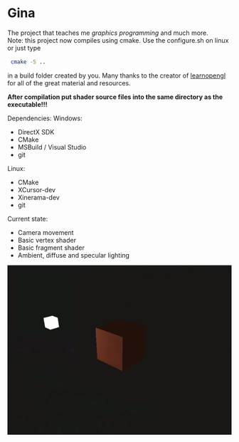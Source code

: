 # Gina

The project that teaches me *graphics programming* and much more.<br>
Note: this project now compiles using cmake. Use the configure.sh on linux or just type
``` bash
 cmake -S ..
```
in a build folder created by you.
Many thanks to the creator of [learnopengl](https://www.learnopengl.com) for all of the great material and resources.

**After compilation put shader source files into the same directory as the executable!!!**

Dependencies:
Windows:
 - DirectX SDK
 - CMake
 - MSBuild / Visual Studio
 - git

Linux:
 - CMake
 - XCursor-dev
 - Xinerama-dev
 - git

Current state:
 - Camera movement
 - Basic vertex shader
 - Basic fragment shader
 - Ambient, diffuse and specular lighting



![](cube.gif)
